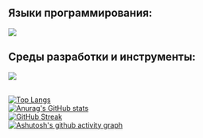 ## Языки программирования:<br>
<img src="https://skillicons.dev/icons?i=cpp, assembler, vhdl" /><br>
## Среды разработки и инструменты:<br>
<img src="https://skillicons.dev/icons?i=vim, Makefile, MaxPlusII, Quartus2" /><br><br>

[![Top Langs](https://github-readme-stats.vercel.app/api/top-langs/?username=User1235321&layout=compact)](https://github.com/anuraghazra/github-readme-stats)<br>
[![Anurag's GitHub stats](https://github-readme-stats.vercel.app/api?username=User1235321)](https://github.com/anuraghazra/github-readme-stats)<br>
[![GitHub Streak](https://streak-stats.demolab.com/?user=User1235321)](https://git.io/streak-stats)<br>
[![Ashutosh's github activity graph](https://github-readme-activity-graph.vercel.app/graph?username=User1235321)](https://github.com/ashutosh00710/github-readme-activity-graph)<br>
